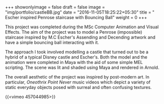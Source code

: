 +++
showonlyimage = false
draft = false
image = "img/portfolio/castleBB.jpg"
date = "2016-11-05T18:25:22+05:30"
title = " Escher inspired Penrose staircase with Bouncing Ball"
weight = 0
+++

This project was completed during the MSc Computer Animation and Visual Effects. The aim of the project was to model a Penrose (impossible) staircase inspired by M.C Escher's Assending and Decending artwork and have a simple bouncing ball interacting with it. 
<!--more-->
The approach I took involved modelling a castle that turned out to be a hybrid of a typical Disney castle and Escher's. Both the model and the animation were completed in Maya with the aid of some simple MEL scripting.  The scene was lit and shaded using Maya and rendered in Arnold.

The overall aesthetic of the project was inspired by post-modern art. 
In particular, *Oneothrix Point Never* music videos which depict a variety of static everyday objects posed with surreal and often confusing textures.


{{<vimeo 457044985>}}

